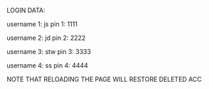 LOGIN DATA:

username 1: js
pin 1: 1111

username 2: jd
pin 2: 2222

username 3: stw
pin 3: 3333

username 4: ss
pin 4: 4444

NOTE THAT RELOADING THE PAGE WILL RESTORE DELETED ACC
